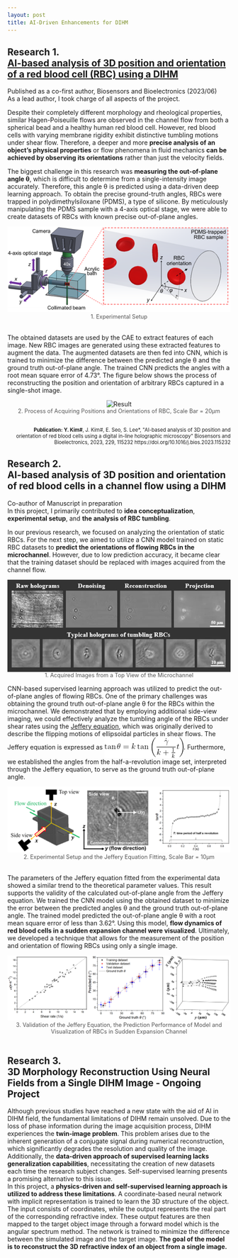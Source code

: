 ```yaml
---
layout: post
title: AI-Driven Enhancements for DIHM
---
```


<h2> Research 1. <br> <a href="https://www.sciencedirect.com/science/article/pii/S0956566323001744">AI-based analysis of 3D position and orientation of a red blood cell (RBC) using a DIHM</a> </h2>

Published as a co-first author, Biosensors and Bioelectronics (2023/06)
<br>As a lead author, I took charge of all aspects of the project.
<br>

Despite their completely different morphology and rheological properties, similar Hagen-Poiseuille flows are observed in the channel flow from both a spherical bead and a healthy human red blood cell. However, red blood cells with varying membrane rigidity exhibit distinctive tumbling motions under shear flow. Therefore, a deeper and more <strong>precise analysis of an object’s physical properties</strong> or flow phenomena in fluid mechanics <strong>can be achieved by observing its orientations</strong> rather than just the velocity fields.

The biggest challenge in this research was <strong>measuring the out-of-plane angle θ</strong>, which is difficult to determine from a single-intensity image accurately. Therefore, this angle θ is predicted using a data-driven deep learning approach. To obtain the precise ground-truth angles, RBCs were trapped in polydimethylsiloxane (PDMS), a type of silicone. By meticulously manipulating the PDMS sample with a 4-axis optical stage, we were able to create datasets of RBCs with known precise out-of-plane angles.

<figure style="margin: 0; text-align: center;">
  <img src="/Research/figures/RBC1.png" alt= "Experimental setup">
  <figcaption style="font-size: 0.9em; color: #555;">1. Experimental Setup</figcaption>
</figure>


<br> The obtained datasets are used by the CAE to extract features of each image. New RBC images are generated using these extracted features to augment the data. The augmented datasets are then fed into CNN, which is trained to minimize the difference between the predicted angle θ and the ground truth out-of-plane angle. The trained CNN predicts the angles with a root mean square error of 4.73°. The figure below shows the process of reconstructing the position and orientation of arbitrary RBCs captured in a single-shot image.

<figure style="margin: 0; text-align: center;">
  <img src="/Research/figures/RBC3.png" alt= "Result">
  <figcaption style="font-size: 0.9em; color: #555;">2. Process of Acquiring Positions and Orientations of RBC, Scale Bar = 20μm</figcaption>
</figure>
<br>
<p style="font-size: 0.8em; text-align: right;"><b>Publication:</b> <strong>Y. Kim#</strong>, J. Kim#, E. Seo, S. Lee*, "AI-based analysis of 3D position and orientation of red blood cells using a digital in-line holographic microscopy" Biosensors and Bioelectronics, 2023, 229, 115232 https://doi.org/10.1016/j.bios.2023.115232</p>



<h2> Research 2. <br> AI-based analysis of 3D position and orientation of red blood cells in a channel flow using a DIHM </h2>
Co-author of Manuscript in preparation
<br>In this project, I primarily contributed to <strong>idea conceptualization</strong>, <strong>experimental setup</strong>, and <strong>the analysis of RBC tumbling</strong>.

In our previous research, we focused on analyzing the orientation of static RBCs. For the next step, we aimed to utilize a CNN model trained on static RBC datasets to <strong>predict the orientations of flowing RBCs in the microchannel</strong>. However, due to low prediction accuracy, it became clear that the training dataset should be replaced with images acquired from the channel flow.

<figure style="margin: 0; text-align: center;">
  <img src="/Research/figures/RBCflow5.gif" alt="Result" style="display: block; margin: 0 auto;">
  <figcaption style="font-size: 0.9em; color: #555;">1. Acquired Images from a Top View of the Microchannel</figcaption>
</figure>

CNN-based supervised learning approach was utilized to predict the out-of-plane angles of flowing RBCs. One of the primary challenges was obtaining the ground truth out-of-plane angle θ for the RBCs within the microchannel. We demonstrated that by employing additional side-view imaging, we could effectively analyze the tumbling angle of the RBCs under shear rates using the <a href="https://royalsocietypublishing.org/doi/10.1098/rspa.1922.0078">Jeffery equation</a>, which was originally derived to describe the flipping motions of ellipsoidal particles in shear flows.
The Jeffery equation is expressed as <img src="/Research/figures/eqn1.png" style="display: inline; vertical-align: middle;">. 
Furthermore, we established the angles from the half-a-revolution image set, interpreted through the Jeffery equation, to serve as the ground truth out-of-plane angle.

<figure style="margin: 0; text-align: center;">
  <img src="/Research/figures/RBCflow6.png" alt= "Result">
  <figcaption style="font-size: 0.9em; color: #555;">2. Experimental Setup and the Jeffery Equation Fitting, Scale Bar = 10μm</figcaption>
</figure>

<br>The parameters of the Jeffery equation fitted from the experimental data showed a similar trend to the theoretical parameter values. This result supports the validity of the calculated out-of-plane angle from the Jeffery equation. We trained the CNN model using the obtained dataset to minimize the error between the predicted angles θ and the ground truth out-of-plane angle. The trained model predicted the out-of-plane angle θ with a root mean square error of less than 3.62°. Using this model, <strong>flow dynamics of red blood cells in a sudden expansion channel were visualized</strong>. Ultimately, we developed a technique that allows for the measurement of the position and orientation of flowing RBCs using only a single image.

<figure style="margin: 0; text-align: center;">
  <img src="/Research/figures/RBCflow7.png" alt= "Result">
  <figcaption style="font-size: 0.9em; color: #555;">3. Validation of the Jeffery Equation, the Prediction Performance of Model and Visualization of RBCs in Sudden Expansion Channel</figcaption>
</figure>


<!--

<h2> Research 2. <br> AI-based analysis of 3D position and orientation of red blood cells in a channel flow using a DIHM </h2>
Co-author of Manuscript Under Revision
<br>In this project, I primarily contributed to <strong>idea conceptualization</strong>, <strong>experimental setup</strong>, and the <strong>analysis of RBC tumbling</strong>.

In our previous research, we focused on analyzing the orientation of static RBCs. For the next step, we aimed to utilize a CNN model trained on static RBC datasets to <strong>predict the orientations of flowing RBCs in the microchannel</strong>. However, due to low prediction accuracy, it became clear that the training dataset should be replaced with images acquired from the channel flow.

CNN-based supervised learning approach was utilized to predict the out-of-plane angles of flowing RBCs. One of the primary challenges was obtaining the ground truth out-of-plane angle θ for the RBCs within the microchannel. We demonstrated that by employing additional side-view imaging, we could effectively analyze the tumbling motion of the RBCs under shear rates using the <a href="https://royalsocietypublishing.org/doi/10.1098/rspa.1922.0078">Jeffery equation</a>, which was originally derived to describe the flipping motions of ellipsoidal particles in shear flows.
<br>The Jeffery equation is expressed as <img src="/Research/figures/eqn1.png" style="display: inline; vertical-align: middle;">

Furthermore, we established that the angles obtained from the half-full revolution image set, interpreted through the Jeffery equation, serve as the ground truth out-of-plane angle.

<div style="display: flex; align-items: center;gap: 10px;">
  <figure style="margin: 0; text-align: center;">
    <img src="/Research/figures/RBCflow1.png" alt="Experimental setup" style="width: 720px; height: auto; display: block; margin: 0 auto;">
    <figcaption style="font-size: 0.9em; color: #555;">1. Experimental Setup</figcaption>
  </figure>
  <div style="display: flex; flex-direction: column;gap: 30px;">
    <figure style="margin: 0; text-align: center;">
      <img src="/Research/figures/RBCflow2.gif" alt="Acquired images" style="width: 120px; height: auto; margin-bottom: 15px; display: block; margin: 0 auto;">
      <figcaption style="font-size: 0.9em; color: #555;">2. Acquired Images</figcaption>
    </figure>
    <figure style="margin: 0; text-align: center;">
      <img src="/Research/figures/RBCflow3.gif" alt="Numerical reconstruction" style="width: 120px; height: auto; display: block; margin: 0 auto;">
      <figcaption style="font-size: 0.9em; color: #555;">3. Acquired Images</figcaption>
    </figure>
  </div>
</div>


<br>We trained the CNN model using the dataset obtained, aiming to minimize the error between the predicted angles θ and the ground truth out-of-plane angle. The completed model was able to predict the out-of-plane angle θ with a root mean square error of less than 3.62°. Using this model, <strong>flow dynamics of red blood cells in a sudden expansion channel were visualized</strong>. Ultimately, we developed a technique that allows for the measurement of the position and orientation of flowing RBCs using only a single image.

<figure style="margin: 0; text-align: center;">
  <img src="/Research/figures/RBCflow4.png" alt= "Result">
  <figcaption style="font-size: 0.9em; color: #555;">2. Process of Acquiring Positions and Orientations of RBC</figcaption>
</figure>

-->


<br>
<h2> Research 3. <br> 3D Morphology Reconstruction Using Neural Fields from a Single DIHM Image - Ongoing Project</h2>
Although previous studies have reached a new state with the aid of AI in DIHM field, the fundamental limitations of DIHM remain unsolved. Due to the loss of phase information during the image acquisition process, DIHM experiences the <strong>twin-image problem</strong>. This problem arises due to the inherent generation of a conjugate signal during numerical reconstruction, which significantly degrades the resolution and quality of the image.
<br>Additionally, the <strong>data-driven approach of supervised learning lacks generalization capabilities</strong>, necessitating the creation of new datasets each time the research subject changes. Self-supervised learning presents a promising alternative to this issue.
<br>In this project, a <strong>physics-driven and self-supervised learning approach is utilized to address these limitations</strong>. A coordinate-based neural network with implicit representation is trained to learn the 3D structure of the object. The input consists of coordinates, while the output represents the real part of the corresponding refractive index. These output features are then mapped to the target object image through a forward model which is the angular spectrum method. The network is trained to minimize the difference between the simulated image and the target image. <strong>The goal of the model is to reconstruct the 3D refractive index of an object from a single image.</strong>
